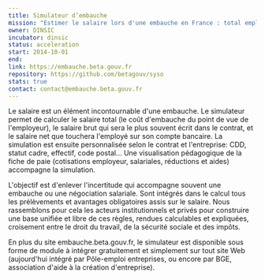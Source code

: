 ```yaml
---
title: Simulateur d’embauche
mission: "Estimer le salaire lors d'une embauche en France : total employeur, brut, net."
owner: DINSIC
incubator: dinsic
status: acceleration
start: 2014-10-01
end:
link: https://embauche.beta.gouv.fr
repository: https://github.com/betagouv/syso
stats: true
contact: contact@embauche.beta.gouv.fr
---
```


Le salaire est un élément incontournable d'une embauche. Le simulateur permet de calculer le salaire total (le coût d'embauche du point de vue de l'employeur), le salaire brut qui sera le plus souvent écrit dans le contrat, et le salaire net que touchera l'employé sur son compte bancaire. La simulation est ensuite personnalisée selon le contrat et l'entreprise: CDD, statut cadre, effectif, code postal… Une visualisation pédagogique de la fiche de paie (cotisations employeur, salariales, réductions et aides) accompagne la simulation.

L'objectif est d'enlever l'incertitude qui accompagne souvent une embauche ou une négociation salariale. Sont intégrés dans le calcul tous les prélèvements et avantages obligatoires assis sur le salaire. Nous rassemblons pour cela les acteurs institutionnels et privés pour construire une base unifiée et libre de ces règles, rendues calculables et expliquées, croisement entre le droit du travail, de la sécurité sociale et des impôts.

En plus du site embauche.beta.gouv.fr, le simulateur est disponible sous forme de module à intégrer gratuitement et simplement sur tout site Web (aujourd'hui intégré par Pôle-emploi entreprises, ou encore par BGE, association d'aide à la création d'entreprise).
